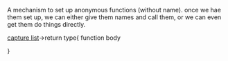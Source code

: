<!-- lambda function -->

A mechanism to set up anonymous functions (without name). once we hae them set up, we can either give them names and call them, or we can even get them do things directly.

<!-- signature of the lambda function  -->

[capture list](parameters)->return type{
function body

}

<!-- -------------------------------------------------------------- -->
